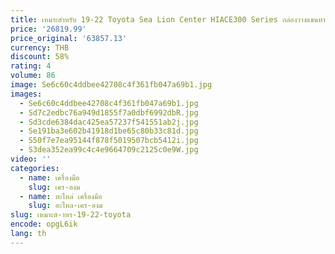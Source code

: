 ```yaml
---
title: เหมาะสําหรับ 19-22 Toyota Sea Lion Center HIACE300 Series กล่องวางแขนทางเดินพร้อมตู้เย็น
price: '26819.99'
price_original: '63857.13'
currency: THB
discount: 58%
rating: 4
volume: 86
image: Se6c60c4ddbee42708c4f361fb047a69b1.jpg
images:
  - Se6c60c4ddbee42708c4f361fb047a69b1.jpg
  - Sd7c2edbc76a949d1855f7a0dbf6992dbR.jpg
  - Sd3cde6384dac425ea57237f541551ab2j.jpg
  - Se191ba3e602b41918d1be65c80b33c81d.jpg
  - S50f7e7ea95144f878f5019507bcb5412i.jpg
  - S3dea352ea99c4c4e9664709c2125c0e9W.jpg
video: ''
categories:
  - name: เครื่องมือ
    slug: เคร-องม
  - name: อะไหล่ เครื่องมือ
    slug: อะไหล-เคร-องม
slug: เหมาะส-าหร-19-22-toyota
encode: opgL6ik
lang: th
---
```

  